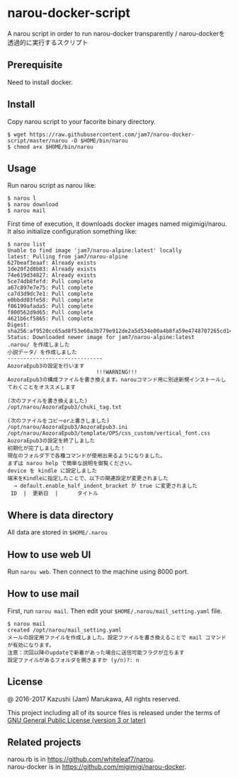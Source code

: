 # narou-docker-script
A narou script in order to run narou-docker transparently / narou-dockerを透過的に実行するスクリプト

## Prerequisite

Need to install docker.

## Install

Copy narou script to your facorite binary directory.

```
$ wget https://raw.githubusercontent.com/jam7/narou-docker-script/master/narou -O $HOME/bin/narou
$ chmod a+x $HOME/bin/narou
```

## Usage

Run narou script as narou like:

```
$ narou l
$ narou download
$ narou mail
```

First time of execution, it downloads docker images named migimigi/narou.  It also initialize configuration something like:

```
$ narou list
Unable to find image 'jam7/narou-alpine:latest' locally
latest: Pulling from jam7/narou-alpine
627beaf3eaaf: Already exists
1de20f2d8b83: Already exists
74e619d34827: Already exists
5ce74db8fefd: Pull complete
a67c897e7e75: Pull complete
ca7d3d9dc7e1: Pull complete
e0bbdd03fe58: Pull complete
f06199afada5: Pull complete
f800562d9d65: Pull complete
4621b6cf5865: Pull complete
Digest: sha256:af9520cc65ad8f53e60a3b779e912de2a5d534e00a4b8fa59e4748707265cd14
Status: Downloaded newer image for jam7/narou-alpine:latest
.narou/ を作成しました
小説データ/ を作成しました
------------------------------
AozoraEpub3の設定を行います
                            !!!WARNING!!!
AozoraEpub3の構成ファイルを書き換えます。narouコマンド用に別途新規インストールしておくことをオススメします

(次のファイルを書き換えました)
/opt/narou/AozoraEpub3/chuki_tag.txt

(次のファイルをコピーor上書きしました)
/opt/narou/AozoraEpub3/AozoraEpub3.ini
/opt/narou/AozoraEpub3/template/OPS/css_custom/vertical_font.css
AozoraEpub3の設定を終了しました
初期化が完了しました！
現在のフォルダ下で各種コマンドが使用出来るようになりました。
まずは narou help で簡単な説明を御覧ください。
device を kindle に設定しました
端末をKindleに指定したことで、以下の関連設定が変更されました
  → default.enable_half_indent_bracket が true に変更されました
 ID  |  更新日  |      タイトル

```

## Where is data directory

All data are stored in `$HOME/.narou`

## How to use web UI

Run `narou web`.  Then connect to the machine using 8000 port.

## How to use mail

First, run `narou mail`.  Then edit your `$HOME/.narou/mail_setting.yaml` file.

```
$ narou mail
created /opt/narou/mail_setting.yaml
メールの設定用ファイルを作成しました。設定ファイルを書き換えることで mail コマンドが有効になります。
注意：次回以降のupdateで新着があった場合に送信可能フラグが立ちます
設定ファイルがあるフォルダを開きますか (y/n)?: n
```

## License

@ 2016-2017 Kazushi (Jam) Marukawa, All rights reserved.

This project including all of its source files is released under the terms of [GNU General Public License (version 3 or later)](http://www.gnu.org/licenses/gpl.txt)

## Related projects

narou.rb is in https://github.com/whiteleaf7/narou.  
narou-docker is in https://github.com/migimigi/narou-docker.


